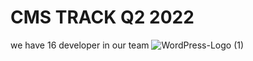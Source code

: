 # CMS TRACK Q2 2022

we have 16 developer in our team
![WordPress-Logo (1)](https://user-images.githubusercontent.com/102003476/205510642-3deb36f2-fe1b-4521-9ff1-266cc183b6b6.png)
